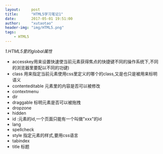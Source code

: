 ```yaml
---
layout:     post
title:      "HTML5学习笔记1"
date:       2017-05-01 19:51:00
author:     "xutaotao"
header-img: "img/HTML5.png"
tags:
    - HTML5
---
```


*1.HTML5里的global属性*

* accesskey用来设置快速使当前元素获得焦点的快捷键不同的操作系统下,不同的浏览器里要配以不同的功键)
* class 用来指定当前元素使用css里定义的哪个的class,又是也只是被用来标明语义
* contenteditable 元素里的内容是否可以被修改
* contextmenu
* dir
* draggable 标明元素是否可以被拖拽
* dropzone
* hidden
* id :元素的id,一个页面只能有一个叫做"xxx"的id
* lang
* spellcheck
* style 指定元素的样式,要用css语言
* tabindex
* title 标题
